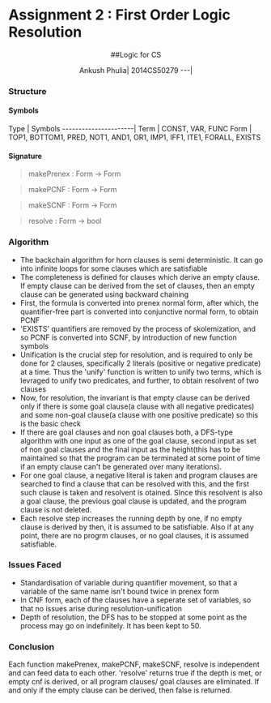 # Assignment 2 : First Order Logic Resolution
<center>
##Logic for CS  


Ankush Phulia| 2014CS50279
---|


  </center>
  
  
 
### Structure

#### Symbols
Type | Symbols
----------------------|
Term  | CONST, VAR, FUNC
Form | TOP1, BOTTOM1, PRED, NOT1, AND1, OR1, IMP1, IFF1, ITE1, FORALL, EXISTS


#### Signature
> makePrenex : Form → Form


<!-- -->

>makePCNF  : Form → Form

<!-- -->

>makeSCNF : Form → Form

<!-- -->

>resolve : Form → bool

<!-- -->

### Algorithm
* The backchain algorithm for horn clauses is semi deterministic. It can go into infinite loops for some clauses which are satisfiable
* The completeness is defined for clauses which derive an empty clause.
If empty clause can be derived from the set of clauses, then an empty clause can be generated using backward chaining
* First, the formula is converted into prenex normal form, after which, the quantifier-free part is converted into conjunctive normal form, to obtain PCNF
* 'EXISTS' quantifiers are removed by the process of skolemization, and so PCNF is converted into SCNF, by introduction of new function symbols
* Unification is the crucial step for resolution, and is required to only be done for 2 clauses, specifically 2 literals (positive or negative predicate) at a time. Thus the 'unify' function is written to unify two terms, which is levraged to unify two predicates, and further, to obtain resolvent of two clauses
* Now, for resolution, the invariant is that empty clause can be derived only if there is some goal clause(a clause with all negative predicates) and some non-goal clause(a clause with one positive predicate) so this is the basic check
* If there are goal clauses and non goal clauses both, a DFS-type algorithm with one input as one of the goal clause, second input as set of non goal clauses and the final input as the height(this has to be maintained so that the program can be terminated at some point of time if an empty clause can't be generated over many iterations). 
* For one goal clause, a negative literal is taken and program clauses are searched to find a clause that can be resolved with this, and the first such clause is taken and resolvent is otained. SInce this resolvent is also a goal clause, the previous goal clause is updated, and the program clause is not deleted.
* Each resolve step increases the running depth by one, if no empty clause is derived by then, it is assumed to be satisfiable. Also if at any point, there are no progrm clauses, or no goal clauses, it is assumed satisfiable.




### Issues Faced

* Standardisation of variable during quantifier movement, so that a variable of the same name isn't bound twice in prenex form
* In CNF form, each of the clauses have a seperate set of variables, so that no issues arise during resolution-unification
* Depth of resolution, the DFS has to be stopped at some point as the process may go on indefinitely. It has been kept to 50.

### Conclusion
Each function makePrenex, makePCNF, makeSCNF, resolve is independent and can feed data to each other. 'resolve' returns true if the depth is met, or empty cnf is derived, or all program clauses/ goal clauses are eliminated. If and only if the empty clause can be derived, then false is returned.
